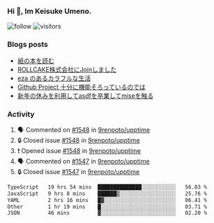 ### Hi 👋, Im Keisuke Umeno.

<!--
**9renpoto/9renpoto** is a ✨ _special_ ✨ repository because its `README.md` (this file) appears on your GitHub profile.

Here are some ideas to get you started:

- 🔭 I’m currently working on ...
- 🌱 I’m currently learning ...
- 👯 I’m looking to collaborate on ...
- 🤔 I’m looking for help with ...
- 💬 Ask me about ...
- 📫 How to reach me: ...
- 😄 Pronouns: ...
- ⚡ Fun fact: ...
-->

![follow](https://img.shields.io/github/followers/9renpoto?label=Follow&style=social)
![visitors](https://komarev.com/ghpvc/?username=9renpoto&label=Profile%20views&color=0e75b6&style=flat)

### Blogs posts

<!-- BLOG-POST-LIST:START -->
- [紙の本を読む](https://9renpoto.win/entry/2024/02/25/reading-papar-book)
- [ROLLCAKE株式会社にJoinしました](https://9renpoto.win/entry/2024/02/11/join)
- [eza のあるカラフルな生活](https://9renpoto.win/entry/2024/02/01/eza)
- [Github Project 十分に機能そろっているのでは](https://9renpoto.win/entry/2024/01/14/gh-projects)
- [新年の休みを利用してasdfを卒業してmiseを触る](https://9renpoto.win/entry/2024/01/07/mise)
<!-- BLOG-POST-LIST:END -->

### Activity

<!--START_SECTION:activity-->
1. 🗣 Commented on [#1548](https://github.com/9renpoto/upptime/issues/1548#issuecomment-1982038054) in [9renpoto/upptime](https://github.com/9renpoto/upptime)
2. 🔒 Closed issue [#1548](https://github.com/9renpoto/upptime/issues/1548) in [9renpoto/upptime](https://github.com/9renpoto/upptime)
3. ❗ Opened issue [#1548](https://github.com/9renpoto/upptime/issues/1548) in [9renpoto/upptime](https://github.com/9renpoto/upptime)
4. 🗣 Commented on [#1547](https://github.com/9renpoto/upptime/issues/1547#issuecomment-1982002113) in [9renpoto/upptime](https://github.com/9renpoto/upptime)
5. 🔒 Closed issue [#1547](https://github.com/9renpoto/upptime/issues/1547) in [9renpoto/upptime](https://github.com/9renpoto/upptime)
<!--END_SECTION:activity-->

<!--START_SECTION:waka-->

```txt
TypeScript   19 hrs 54 mins  ██████████████░░░░░░░░░░░   56.03 %
JavaScript   9 hrs 8 mins    ██████▒░░░░░░░░░░░░░░░░░░   25.76 %
YAML         2 hrs 16 mins   █▓░░░░░░░░░░░░░░░░░░░░░░░   06.41 %
Other        1 hr 19 mins    █░░░░░░░░░░░░░░░░░░░░░░░░   03.71 %
JSON         46 mins         ▓░░░░░░░░░░░░░░░░░░░░░░░░   02.20 %
```

<!--END_SECTION:waka-->
